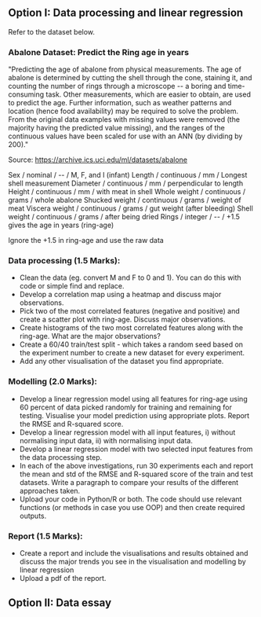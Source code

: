 ## Option I: Data processing and linear regression
 Refer to the dataset below.

### Abalone Dataset: Predict the Ring age in years

"Predicting the age of abalone from physical measurements. The age of abalone is determined by cutting the shell through the cone, staining it, and counting the number of rings through a microscope -- a boring and time-consuming task. Other measurements, which are easier to obtain, are used to predict the age. Further information, such as weather patterns and location (hence food availability) may be required to solve the problem. From the original data examples with missing values were removed (the majority having the predicted value missing), and the ranges of the continuous values have been scaled for use with an ANN (by dividing by 200)." 

Source: https://archive.ics.uci.edu/ml/datasets/abalone

Sex / nominal / -- / M, F, and I (infant)
Length / continuous / mm / Longest shell measurement
Diameter / continuous / mm / perpendicular to length
Height / continuous / mm / with meat in shell
Whole weight / continuous / grams / whole abalone
Shucked weight / continuous / grams / weight of meat
Viscera weight / continuous / grams / gut weight (after bleeding)
Shell weight / continuous / grams / after being dried
Rings / integer / -- / +1.5 gives the age in years (ring-age)

Ignore the +1.5 in ring-age and use the raw data

### Data processing (1.5 Marks):

* Clean the data (eg. convert M and F to 0 and 1). You can do this with code or simple find and replace. 
* Develop a correlation map using a heatmap and discuss major observations.
* Pick two of the most correlated features (negative and positive) and create a scatter plot with ring-age. Discuss major observations. 
* Create histograms of the two most correlated features along with the ring-age. What are the major observations? 
* Create a 60/40 train/test split - which takes a random seed based on the experiment number to create a new dataset for every experiment. 
* Add any other visualisation of the dataset you find appropriate. 

### Modelling  (2.0 Marks):

* Develop a linear regression model using all features for ring-age using 60 percent of data picked randomly for training and remaining for testing. Visualise your model prediction using appropriate plots. Report the RMSE and R-squared score. 
* Develop a linear regression model with all input features, i) without normalising input data, ii) with normalising input data. 
* Develop a linear regression model with two selected input features from the data processing step. 
* In each of the above investigations, run 30 experiments each and report the mean and std of the RMSE and R-squared score of the train and test datasets. Write a paragraph to compare your results of the different approaches taken.
* Upload your code in Python/R or both. The code should use relevant functions (or methods in case you use OOP) and then create required outputs. 

### Report  (1.5 Marks):

* Create a report and include the visualisations and results obtained and discuss the major trends you see in the visualisation and modelling by linear regression  
* Upload a pdf of the report. 


## Option II: Data essay
